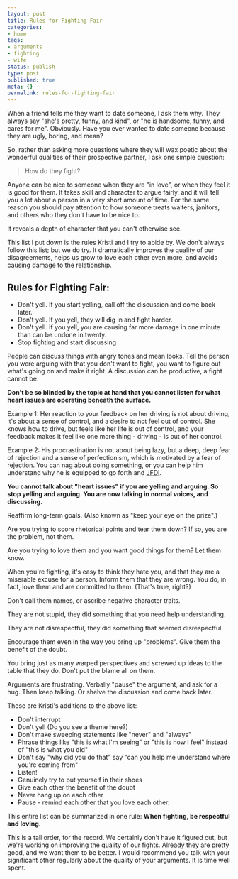 ```yaml
---
layout: post
title: Rules for Fighting Fair
categories:
- home
tags:
- arguments
- fighting
- wife
status: publish
type: post
published: true
meta: {}
permalink: rules-for-fighting-fair
---
```




When a friend tells me they want to date someone, I ask them why. They always say "she's pretty, funny, and kind", or "he is handsome, funny, and cares for me". Obviously. Have you ever wanted to date someone because they are ugly, boring, and mean?

So, rather than asking more questions where they will wax poetic about the wonderful qualities of their prospective partner, I ask one simple question:

> How do they fight?

Anyone can be nice to someone when they are "in love", or when they feel it is good for them. It takes skill and character to argue fairly, and it will tell you a lot about a person in a very short amount of time. For the same reason you should pay attention to how someone treats waiters, janitors, and others who they don't have to be nice to.

It reveals a depth of character that you can't otherwise see.

This list I put down is the rules Kristi and I try to abide by. We don't always follow this list; but we do try. It dramatically improves the quality of our disagreements, helps us grow to love each other even more, and avoids causing damage to the relationship.

## Rules for Fighting Fair:

* Don't yell. If you start yelling, call off the discussion and come back later.
* Don't yell. If you yell, they will dig in and fight harder.
* Don't yell. If you yell, you are causing far more damage in one minute than can be undone in twenty.
* Stop fighting and start discussing

People can discuss things with angry tones and mean looks. Tell the person you were arguing with that you don't want to fight, you want to figure out what's going on and make it right. A discussion can be productive, a fight cannot be.

**Don't be so blinded by the topic at hand that you cannot listen for what heart issues are operating beneath the surface.**

Example 1: Her reaction to your feedback on her driving is not about driving, it's about a sense of control, and a desire to not feel out of control. She knows how to drive, but feels like her life is out of control, and your feedback makes it feel like one more thing - driving - is out of her control.

Example 2: His procrastination is not about being lazy, but a deep, deep fear of rejection and a sense of perfectionism, which is motivated by a fear of rejection. You can nag about doing something, or you can help him understand why he is equipped to go forth and
[JFDI](http://www.bothsidesofthetable.com/2009/11/19/what-makes-an-entrepreneur-four-lettersjfdi/).

**You cannot talk about "heart issues" if you are yelling and arguing. So stop yelling and arguing. You are now talking in normal voices, and discussing.**

Reaffirm long-term goals. (Also known as "keep your eye on the prize".)

Are you trying to score rhetorical points and tear them down? If so, you are the problem, not them.

Are you trying to love them and you want good things for them? Let them know.

When you're fighting, it's easy to think they hate you, and that they are a miserable excuse for a person. Inform them that they are wrong. You do, in fact, love them and are committed to them. (That's true, right?)

Don't call them names, or ascribe negative character traits.

They are not stupid, they did something that you need help understanding. 

They are not disrespectful, they did something that seemed disrespectful.

Encourage them even in the way you bring up "problems". Give them the benefit of the doubt.

You bring just as many warped perspectives and screwed up ideas to the table that they do. Don't put the blame all on them.

Arguments are frustrating. Verbally "pause" the argument, and ask for a hug. Then keep talking. Or shelve the discussion and come back later.

These are Kristi's additions to the above list:


* Don't interrupt
* Don't yell (Do you see a theme here?)
* Don't make sweeping statements like "never" and "always"
* Phrase things like "this is what I'm seeing" or "this is how I feel" instead of "this is what you did"
* Don't say "why did you do that" say "can you help me understand where you're coming from"
* Listen!
* Genuinely try to put yourself in their shoes
* Give each other the benefit of the doubt
* Never hang up on each other
* Pause - remind each other that you love each other.

This entire list can be summarized in one rule: **When fighting, be respectful and loving.**

This is a tall order, for the record. We certainly don't have it figured out, but we're working on improving the quality of our fights. Already they are pretty good, and we want them to be better. I would recommend you talk with your significant other
regularly about the quality of your arguments. It is time well spent.
